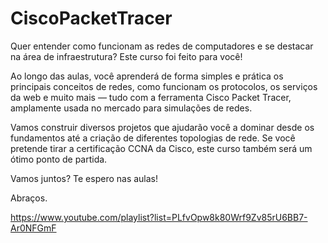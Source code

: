 # CiscoPacketTracer

Quer entender como funcionam as redes de computadores e se destacar na área de infraestrutura?
Este curso foi feito para você!

Ao longo das aulas, você aprenderá de forma simples e prática os principais conceitos de redes, como funcionam os protocolos, os serviços da web e muito mais — tudo com a ferramenta Cisco Packet Tracer, amplamente usada no mercado para simulações de redes.

Vamos construir diversos projetos que ajudarão você a dominar desde os fundamentos até a criação de diferentes topologias de rede. Se você pretende tirar a certificação CCNA da Cisco, este curso também será um ótimo ponto de partida.

Vamos juntos?
Te espero nas aulas!

Abraços.

https://www.youtube.com/playlist?list=PLfvOpw8k80Wrf9Zv85rU6BB7-Ar0NFGmF
